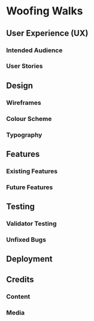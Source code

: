 # **Woofing Walks**

## **User Experience (UX)**
### Intended Audience
### User Stories

## **Design**
### Wireframes
### Colour Scheme
### Typography

## **Features**

### Existing Features
### Future Features

## **Testing**
### Validator Testing
### Unfixed Bugs

## **Deployment**

## **Credits**
### Content
### Media

